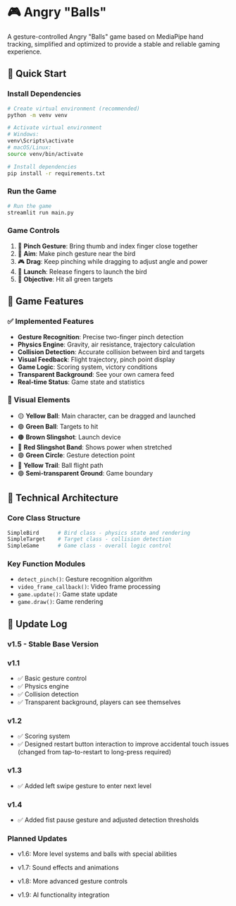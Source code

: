 # 🎮 Angry "Balls"

A gesture-controlled Angry "Balls" game based on MediaPipe hand tracking, simplified and optimized to provide a stable and reliable gaming experience.

## 🚀 Quick Start

### Install Dependencies
```bash
# Create virtual environment (recommended)
python -m venv venv

# Activate virtual environment
# Windows:
venv\Scripts\activate
# macOS/Linux:
source venv/bin/activate

# Install dependencies
pip install -r requirements.txt
```

### Run the Game
```bash
# Run the game
streamlit run main.py
```

### Game Controls
1. 🤏 **Pinch Gesture**: Bring thumb and index finger close together
2. 🎯 **Aim**: Make pinch gesture near the bird
3. 🎮 **Drag**: Keep pinching while dragging to adjust angle and power
4. 🚀 **Launch**: Release fingers to launch the bird
5. 🎯 **Objective**: Hit all green targets

## 🎯 Game Features

### ✅ Implemented Features
- **Gesture Recognition**: Precise two-finger pinch detection
- **Physics Engine**: Gravity, air resistance, trajectory calculation
- **Collision Detection**: Accurate collision between bird and targets
- **Visual Feedback**: Flight trajectory, pinch point display
- **Game Logic**: Scoring system, victory conditions
- **Transparent Background**: See your own camera feed
- **Real-time Status**: Game state and statistics

### 🎨 Visual Elements
- 🟡 **Yellow Ball**: Main character, can be dragged and launched
- 🟢 **Green Ball**: Targets to hit
- 🟤 **Brown Slingshot**: Launch device
- 🔴 **Red Slingshot Band**: Shows power when stretched
- 🟢 **Green Circle**: Gesture detection point
- 🌟 **Yellow Trail**: Ball flight path
- 🟢 **Semi-transparent Ground**: Game boundary

## 🔧 Technical Architecture

### Core Class Structure
```python
SimpleBird      # Bird class - physics state and rendering
SimpleTarget    # Target class - collision detection
SimpleGame      # Game class - overall logic control
```

### Key Function Modules
- `detect_pinch()`: Gesture recognition algorithm
- `video_frame_callback()`: Video frame processing
- `game.update()`: Game state update
- `game.draw()`: Game rendering

## 📝 Update Log

### v1.5 - Stable Base Version
### v1.1
- ✅ Basic gesture control
- ✅ Physics engine
- ✅ Collision detection
- ✅ Transparent background, players can see themselves
### v1.2
- ✅ Scoring system
- ✅ Designed restart button interaction to improve accidental touch issues (changed from tap-to-restart to long-press required)
### v1.3
- ✅ Added left swipe gesture to enter next level
### v1.4
- ✅ Added fist pause gesture and adjusted detection thresholds

### Planned Updates
- v1.6: More level systems and balls with special abilities
- v1.7: Sound effects and animations
- v1.8: More advanced gesture controls

- v1.9: AI functionality integration

